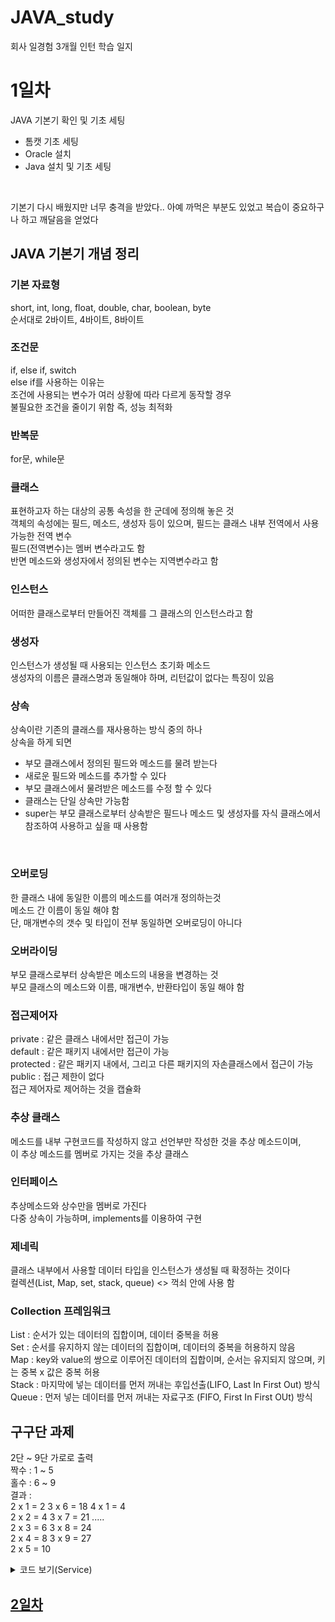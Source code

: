 # JAVA_study

회사 일경험 3개월 인턴 학습 일지


# 1일차
JAVA 기본기 확인 및 기초 세팅
- 톰캣 기초 세팅
- Oracle 설치
- Java 설치 및 기초 세팅
<br>

기본기 다시 배웠지만 너무 충격을 받았다.. 아예 까먹은 부분도 있었고 복습이 중요하구나 하고 깨달음을 얻었다 <br>

## JAVA 기본기 개념 정리
### 기본 자료형
short, int, long, float, double, char, boolean, byte <br>
순서대로 2바이트, 4바이트, 8바이트

### 조건문
if, else if, switch <br>
else if를 사용하는 이유는 <br>
조건에 사용되는 변수가 여러 상황에 따라 다르게 동작할 경우 <br>
불필요한 조건을 줄이기 위함 즉, 성능 최적화

### 반복문
for문, while문 <br>

### 클래스
표현하고자 하는 대상의 공통 속성을 한 군데에 정의해 놓은 것 <br>
객체의 속성에는 필드, 메소드, 생성자 등이 있으며, 필드는 클래스 내부 전역에서 사용 가능한 전역 변수 <br>
필드(전역변수)는 멤버 변수라고도 함 <br>
반면 메소드와 생성자에서 정의된 변수는 지역변수라고 함 <br>

### 인스턴스
어떠한 클래스로부터 만들어진 객체를 그 클래스의 인스턴스라고 함 <br>

### 생성자
인스턴스가 생성될 때 사용되는 인스턴스 초기화 메소드 <br>
생성자의 이름은 클래스명과 동일해야 하며, 리턴값이 없다는 특징이 있음 <br>

### 상속
상속이란 기존의 클래스를 재사용하는 방식 중의 하나 <br>
상속을 하게 되면 <br>
- 부모 클래스에서 정의된 필드와 메소드를 물려 받는다
- 새로운 필드와 메소드를 추가할 수 있다
- 부모 클래스에서 물려받은 메소드를 수정 할 수 있다
- 클래스는 단일 상속만 가능함
- super는 부모 클래스로부터 상속받은 필드나 메소드 및 생성자를 자식 클래스에서 참조하여 사용하고 싶을 때 사용함
<br>

### 오버로딩
한 클래스 내에 동일한 이름의 메소드를 여러개 정의하는것 <br>
메소드 간 이름이 동일 해야 함 <br>
단, 매개변수의 갯수 및 타입이 전부 동일하면 오버로딩이 아니다 <br>

### 오버라이딩
부모 클래스로부터 상속받은 메소드의 내용을 변경하는 것 <br>
부모 클래스의 메소드와 이름, 매개변수, 반환타입이 동일 해야 함 <br>

### 접근제어자
private : 같은 클래스 내에서만 접근이 가능 <br>
default : 같은 패키지 내에서만 접근이 가능 <br>
protected : 같은 패키지 내에서, 그리고 다른 패키지의 자손클래스에서 접근이 가능 <br>
public : 접근 제한이 없다 <br>
접근 제어자로 제어하는 것을 캡슐화

### 추상 클래스
메소드를 내부 구현코드를 작성하지 않고 선언부만 작성한 것을 추상 메소드이며, <br>
이 추상 메소드를 멤버로 가지는 것을 추상 클래스 <br>

### 인터페이스
추상메소드와 상수만을 멤버로 가진다 <br>
다중 상속이 가능하며, implements를 이용하여 구현

### 제네릭
클래스 내부에서 사용할 데이터 타입을 인스턴스가 생성될 때 확정하는 것이다 <br>
컬렉션(List, Map, set, stack, queue) <> 꺽쇠 안에 사용 함

### Collection 프레임워크
List : 순서가 있는 데이터의 집합이며, 데이터 중복을 허용 <br>
Set : 순서를 유지하지 않는 데이터의 집합이며, 데이터의 중복을 허용하지 않음 <br>
Map : key와 value의 쌍으로 이루어진 데이터의 집합이며, 순서는 유지되지 않으며, 키는 중복 x 값은 중복 허용 <br>
Stack : 마지막에 넣는 데이터를 먼저 꺼내는 후입선출(LIFO, Last In First Out) 방식 <br>
Queue : 먼저 넣는 데이터를 먼저 꺼내는 자료구조 (FIFO, First In First OUt) 방식 <br>

## 구구단 과제
2단 ~ 9단 가로로 출력 
<br>
짝수 : 1 ~ 5
<br>
홀수 : 6 ~ 9
<br>
결과 :
<br>
2 x 1 = 2	3 x 6 = 18	4 x 1 = 4	<br>
2 x 2 = 4	3 x 7 = 21	..... <br>
2 x 3 = 6	3 x 8 = 24	<br>
2 x 4 = 8	3 x 9 = 27	<br>
2 x 5 = 10					

<details>
    <summary>코드 보기(Service)</summary>
	
```java

package com.keduit;

public class Hello {
	
	/**
	 * 콘솔에 "Hello world!"를 출력하는 자바 프로그램
	 */

	public static void main(String[] args) {
		
	
//		for(int i=1; i <=9; i++) {
//			
//			for(int j=2; j <=9; j++) {
//				
//				if(j % 2 == 0 && i <=5) {
//					System.out.print(j + " x " + i + " = " + j*i +"\t");
//				}else if(j % 2 != 0 && i >5) {
//					System.out.print(j + " x " + i + " = " + j*i +"\t");
//					
//				}
//			}
//			System.out.println();
//		}
		
//		if (i + 5 <= 9) {
//	        System.out.print("3 x " + (i + 5) + " = " + 3 * (i + 5) + "\t");
//	    }
		

		for (int i = 1; i <= 5; i++) {
            for (int j = 2; j <= 8; j += 2) {
                System.out.printf("%d x %d = %d\t", j, i, j * i);
                if((j+1) % 2 != 0 && i+5 == 10) {
                	System.out.print("\t\t");
                	continue;
                }
                System.out.printf("%d x %d = %d\t", (j+1), (i+5), (j+1) * (i+5));
            
            
            }
            System.out.println(); // 다음 줄로 이동
        }
		
		
			
	}
}

```
</details>

## [2일차](https://github.com/koyuhjkl123/JAVA_study2)
